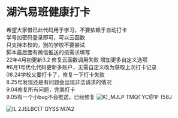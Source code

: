 # 湖汽易班健康打卡  
希望大家借已此代码用于学习，不要依赖于自动打卡  
学号加密码登录即可，可以云函数  
只支持本校的，别的学校不要尝试  
脚本最后面有微信推送的按需求填写  
22年4月初更新3.2 修复云函数调用失败 增加更多自定义选项  
#6月1号优化代码更新多账户，无需自定义改为获取上次打卡记录  
08.24学校又要打卡了，修复一下打卡失败  
8.25号发现还是有问题会出现非法请求的情况  
9.04修复所有问题，完美打卡  
9.05有一个小bug不会推送，已经修复
![K)_MJLP TMQ(`YC@1F (58J](https://user-images.githubusercontent.com/85841713/188317059-6f2e5269-5513-4f5e-bdff-fc8ba62b5cf9.png)
  
![I$L 2JEL$BC(T`GYSS M7A2](https://user-images.githubusercontent.com/85841713/188317064-f173b3f9-6d4d-48c5-bd9d-81598179760f.png)  
